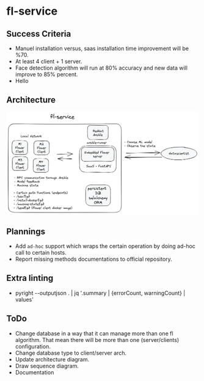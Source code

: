 # fl-service

## Success Criteria

- Manuel installation versus, saas installation time improvement will be %70.
- At least 4 client + 1 server.
- Face detection algorithm will run at 80% accuracy and new data will improve to 85% percent.
- Hello

## Architecture

![0.1.0](./assets/architecture.png)


## Plannings

- Add `ad-hoc` support which wraps the certain operation by doing ad-hoc call to certain hosts.
- Report missing methods documentations to official repository.


## Extra linting

- pyright --outputjson . | jq '.summary | {errorCount, warningCount} | values'


## ToDo

- Change database in a way that it can manage more than one fl algorithm. That mean there will be more than one (server/clients) configuration.
- Change database type to client/server arch.
- Update architecture diagram.
- Draw sequence diagram.
- Documentation


